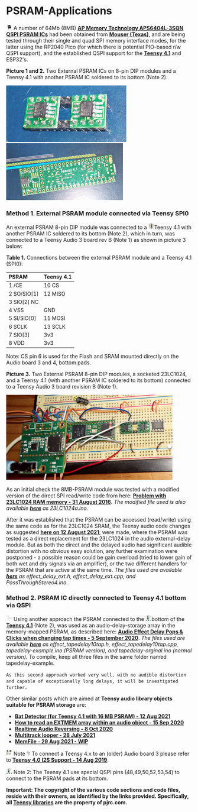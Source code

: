 # PSRAM-Applications
<img src="images/PSRAM.png" width="16" height="16"/> A number of 64Mb (8MB) [**AP Memory Technology APS6404L-3SQN QSPI PSRAM ICs**](https://www.mouser.com/ProductDetail/AP-Memory/APS6404L-3SQN-SN?qs=IS%252B4QmGtzzqCot9%252BeIJwKw%3D%3D) had been obtained from [**Mouser (Texas)**](https://www.mouser.com/), and are being tested through their single and quad SPI memory interface modes, for the latter using the RP2040 Pico (for which there is potential PIO-based r/w QSPI support), and the established QSPI support for the [**Teensy 4.1**](https://www.pjrc.com/store/teensy41.html) and ESP32's. 

**Picture 1 and 2.** Two External PSRAM ICs on 8-pin DIP modules and a Teensy 4.1 with another PSRAM IC soldered to its bottom (Note 2).

<p align="left">
<img src="images/AP-psram8.jpg" width="325" /> 
<img src="images/Teensy41-psram1.jpg" width="316" />  
<br>
  
### Method 1. External PSRAM module connected via Teensy SPI0
An external PSRAM 8-pin DIP module was connected to a <img src="images/Teensy41toppins.jpg" width="16" height="16"/>Teensy 4.1 with another PSRAM IC soldered to its bottom (Note 2), which in turn, was connected to a Teensy Audio 3 board rev B (Note 1) as shown in picture 3 below:
  
**Table 1.** Connections between the external PSRAM module and a Teensy 4.1 (SPI0): 

| PSRAM        | Teensy 4.1  | 
|:-------------|:------------|
| 1  /CE       | 10 CS       |
| 2  SO/SIO[1] | 12 MISO     | 
| 3  SIO[2] NC |	     	     | 
| 4  VSS       | GND         | 
| 5  SI/SIO[0] | 11 MOSI     | 
| 6  SCLK      | 13 SCLK     |
| 7  SIO[3]    | 3v3         | 
| 8  VDD       | 3v3         | 
  
Note: CS pin 6 is used for the Flash and SRAM mounted directly on the Audio board 3 and 4, bottom pads.
  
**Picture 3.** Two External PSRAM 8-pin DIP modules, a socketed 23LC1024, and a Teensy 4.1 (with another PSRAM IC soldered to its bottom) connected to a Teensy Audio 3 board revision B (Note 1).
  
<p align="left">
<img src="images/setup-teensy41-audio3.jpg" width="450" />  
<br>
  
As an initial check the 8MB-PSRAM module was tested with a modified version of the direct SPI read/write code from here: [**Problem with 23LC1024 RAM memory - 31 August 2016**](https://forum.pjrc.com/threads/36563-Problem-with-23LC1024-RAM-memory). *The modified file used is also available [**here**](/files) as 23LC1024a.ino.*
  
After it was established that the PSRAM can be accessed (read/write) using the same code as for the 23LC1024 SRAM, the Teensy audio code changes as suggested [**here on 12 August 2021**](https://forum.pjrc.com/threads/29276-Limits-of-delay-effect-in-audio-library/page5), were made, where the PSRAM was tested as a direct replacement for the 23LC1024 in the audio external-delay module. But as both the direct and the delayed audio had significant audible distortion with no obvious easy solution,  any further examination were postponed - a possible reason could be gain overload (tried to lower gain of both wet and dry signals via an amplifier), or the two different handlers for the PSRAM that are active at the same time. *The files used are available [**here**](/files) as effect_delay_ext.h, effect_delay_ext.cpp, and PassThroughStereo4.ino.*
  
### Method 2. PSRAM IC directly connected to Teensy 4.1 bottom via QSPI
<img src="images/tapedelay-orginal.jpg" width="16" height="16"/> Using another approach the PSRAM connected to the <img src="images/Teensy41-specialpins.jpg" width="16" height="16"/>bottom of the [**Teensy 4.1**](https://www.pjrc.com/store/teensy41.html) (Note 2), was used as an audio-delay-storage array in the memory-mapped PSRAM, as described here: [**Audio Effect Delay Pops & Clicks when changing tap times - 5 September 2020**](https://forum.pjrc.com/threads/62739-Audio-Effect-Delay-Pops-amp-Clicks-when-changing-tap-times). *The files used are available [**here**](/files) as effect_tapedelay10tap.h, effect_tapedelay10tap.cpp, tapedelay-example.ino (PSRAM version), and tapedelay-orginal.ino (normal version).* To compile, keep all three files in the same folder named tapedelay-example.
  
`As this second approach worked very well, with no audible distortion and capable of exceptionally long delays, it will be investigated further.` 

Other similar posts which are aimed at **Teensy audio library objects suitable for PSRAM storage** are: 

* [**Bat Detector (for Teensy 4.1 with 16 MB PSRAM) - 12 Aug 2021**](https://forum.pjrc.com/threads/38988-Bat-detector/page36)
* [**How to read an EXTMEM array within an audio object - 15 Sep 2020**](https://forum.pjrc.com/threads/62491-How-to-read-an-EXTMEM-array-within-an-audio-object?p=252844&viewfull=1#post252844)
* [**Realtime Audio Reversing - 8 Oct 2020**](https://forum.pjrc.com/threads/63608-Realtime-Audio-Reversing-is-it-possible-using-Teensy?p=255500&viewfull=1#post255500) 
* [**Multitrack looper - 28 July 2021**](https://forum.pjrc.com/threads/67816-Audio-project-guidance-multitrack-looper)
* [**MemFile - 29 Aug 2021 - WIP**](https://forum.pjrc.com/threads/68071-memFile) 

<img src="images/Teensy4-AudioBoard.jpg" width="16" height="16"/> Note 1: To connect a Teensy 4.x to an (older) Audio board 3 please refer to [**Teensy 4.0 I2S Support - 14 Aug 2019**](https://forum.pjrc.com/threads/57167-Teensy-4-0-I2S-Support?p=212481%20-%20post212481).
  
<img src="images/Teensy41-specialpins.jpg" width="16" height="16"/> Note 2: The Teensy 4.1 use special QSPI pins (48,49,50,52,53,54) to connect to the PSRAM pads at its bottom.  
  
**Important: The copyright of the various code sections and code files, reside with their owners, as identified by the links provided. Specifically, all [Teensy libraries](https://www.pjrc.com/teensy/) are the property of pjrc.com.**
